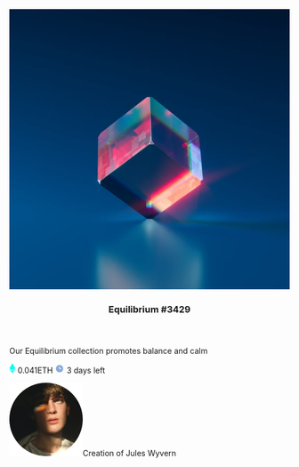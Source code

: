 
<!DOCTYPE html>
<html lang="en">
  <head>
    <meta charset="UTF-8" />
    <meta name="viewport" content="width=device-width, initial-scale=1.0" />
    <title>Equilibrium</title>
    <link rel="preconnect" href="https://fonts.googleapis.com" />
    <link rel="preconnect" href="https://fonts.gstatic.com" crossorigin />
    <link
      href="https://fonts.googleapis.com/css2?family=Outfit:wght@100..900&display=swap"
      rel="stylesheet"
    />
    <link rel="stylesheet" href="style.css" />
  </head>
  <body>
    <div class="box-container">
      <div class="elem">
        <div class="img-container">
          <img src="./image-equilibrium.jpg" alt="Image" />
        </div>
        <div class="text-container">
          <header><h3>Equilibrium #3429</h3></header>
          <main>
            <p>Our Equilibrium collection promotes balance and calm</p>
            <p class="flex">
              <span class="left">
                <svg width="11" height="18" xmlns="http://www.w3.org/2000/svg">
                  <path
                    d="M11 10.216 5.5 18 0 10.216l5.5 3.263 5.5-3.262ZM5.5 0l5.496 9.169L5.5 12.43 0 9.17 5.5 0Z"
                    fill="#00FFF8"
                  />
                </svg>
                0.041ETH
              </span>
              <span class="right">
                <svg width="17" height="17" xmlns="http://www.w3.org/2000/svg">
                  <path
                    d="M8.305 2.007a6.667 6.667 0 1 0 0 13.334 6.667 6.667 0 0 0 0-13.334Zm2.667 7.334H8.305a.667.667 0 0 1-.667-.667V6.007a.667.667 0 0 1 1.334 0v2h2a.667.667 0 0 1 0 1.334Z"
                    fill="#8BACD9"
                  />
                </svg>
                3 days left</span
              >
            </p>
          </main>
          <footer>
            <img class="img2" src="./image-avatar.png" alt="Avatar" /><span
              >Creation of <span class="bold">Jules Wyvern</span></span
            >
          </footer>
        </div>
      </div>
    </div>
  </body>
</html>
